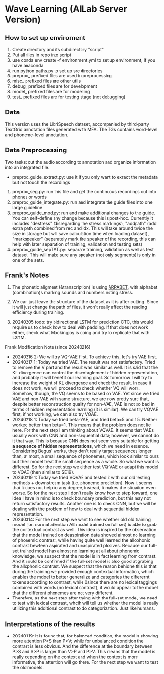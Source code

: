 # Wave Learning (AILab Server Version)

## How to set up enviroment
1. Create directory and its subdirectory "script"
2. Put all files in repo into script
3. use conda env create -f environment.yml to set up environment, if you have anaconda
4. run python paths.py to set up src directories
5. preproc_ prefixed files are used in preprocessing
6. misc_ prefixed files are other utils
7. debug_ prefixed files are for development
8. model_ prefixed files are for modelling
9. test_ prefixed files are for testing stage (not debugging)

## Data
This version uses the LibriSpeech dataset, accompanied by third-party TextGrid annotation files generated with MFA. The TGs contains word-level and phoneme-level annotation. 

## Data Preprocessing
Two tasks: cut the audio according to annotation and organize information into an integrated file. 
- preproc_guide_extract.py: use it if you only want to exract the metadata but not touch the recordings

1. preproc_seg.py: run this file and get the continuous recordings cut into phones or words  
2. preproc_guide_integrate.py: run and integrate the guide files into one large guideline  
3. preproc_guide_mod.py: run and make additional changes to the guide. You can self-define any change because this is post-hoc. Currently it includes "destress" (disregarding the stress markings), "addpath" (add extra path combined from rec and idx. This will take around twice the size in storage but will save calculation time when loading dataset), "markspeaker" (separately mark the speaker of the recording, this can help with later separation of training, validation and testing sets)  
4. preproc_guide_sepTVT.py: separate training, validation as well as test dataset. This will make sure any speaker (not only segments) is only in one of the sets. 



## Frank's Notes
1. The phonetic aligment (&transcription) is using [ARPABET](https://en.wikipedia.org/wiki/ARPABET), with alphabet (combination)s marking sounds and numbers noting stress. 

2. We can just leave the structure of the dataset as it is after cutting. Since it will just change the path of files, it won't really affect the reading efficiency during training.

3. 20240205 todo: try bidirectional LSTM for prediction CTC, this would require us to check how to deal with padding. If that does not work either, check what Mockingjoy is doing and try to replicate that with LSTM. 



Frank Modification Note (since 20240216)
<!-- - 20240216 1: Instead of trying to limit the hidden representation, we first try to restore the hierarchical multiscale LSTM. This is because we gave up the model during the time when we trained the model on the wrong data. This time, since we are on the corrected data, I want to try this and check whether it will learn the correct thing.  -->
- 20240216 2: We will try VQ-VAE first. To achieve this, let's try VAE first. 
- 20240217 1: Today we tried VAE. The result was not satisfactory. Tried to remove the V part and the result was similar as well. It is said that the KL divergence can control the disentaglement of hidden representation, and probably it will benefit our learning goal. So tomorrow I will try to increase the weight of KL divergence and check the result. In case it does not work, we will proceed to check whether VQ will work. Somehow, though, the VQ seems to be based on VAE. Yet since we tried VAE and non-VAE with same structure, we are now pretty sure that, despite better reconstruction quality for non-VAE, VAE is not so bad in terms of hidden representation learning (it is similar). We can try VQVAE first, if not working, we can also try VQAE.
- 20240218 1: Today we tried beta-VAE, and tried beta=5 and 1.5. Neither worked better than beta=1. This means that the problem does not lie here. For the next step I am thinking about VQVAE. It seems that VAEs usually work with CNN and non-sequential data; however, we cannot do it that way. This is because CNN does not seem very suitable for getting **a sequence of hidden representations**, which we need in essence. Considering Begus' works, they don't really target sequences longer than, at most, a small sequence of phonemes, which look similar to ours but their model treat the small sequence as a whole. So what we want is different. So for the next step we either test VQ-VAE or adapt this model to VQAE (then similar to SE19). 
- 20240219 1: Today we tried VQVAE and tested it with our old testing methods + downstream task [i.e. phoneme prediction]. Now it seems that it does not help to any degree, instead, it makes the situation even worse. So for the next step I don't really know how to step forward, one idea I have in mind is to check boundary prediction, but this may not return satisfactory results. Another one is to check CNN, but we will be dealing with the problem of how to deal with sequential hidden representation. 
- 20240314: For the next step we want to see whether old old training model (i.e. normal attention AE model trained on full set) is able to grab the contextual contrast as well. This idea is inspired by the observation that the model trained on deaspiration data showed almost no learning of phonemic contrast, while having quite well learned the allophonic contrast bewteen aspirated and unaspirated plosives. Because our full-set trained model has almost no learning at all about phonemic knowledge, we suspect that the model is in fact learning from contrast. And it could be confirmed if the full-set model is also good at grabing the allophonic contrast. We suspect that the reason behidne this is that during the training we provided enough contextual information, which enables the mdoel to better generalize and categories the differernt tokens according to contrast, while 0since there are no lexical taggings combined with words (no lexical contrast), it would appear to the mdoel that the different phonemes are not very different. 
- Therefore, as the next step after trying with the full-set model, we need to test with lexical contrast, whcih will tell us whether the model is really utilizing this additional contrast to do categorization. Just like humans. 

## Interpretations of the results
- 20240319: It is found that, for balanced condition, the model is showing more attention P>S than P>V; while for unbalanced condition the contrast is less obvious. And the difference at the boundary between P>S and S>P is larger than V>P and P>V. This means that the model is really depending on the context and when the context is more informative, the attention will go there. For the next step we want to test the old models. 